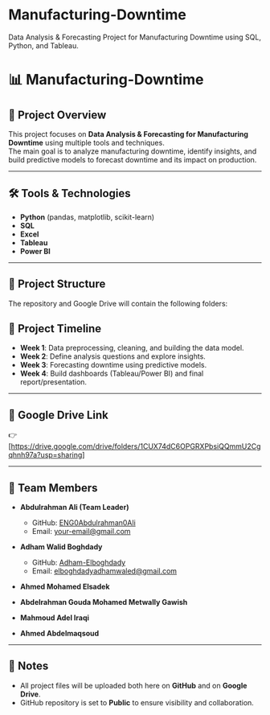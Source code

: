 # Manufacturing-Downtime
Data Analysis &amp; Forecasting Project for Manufacturing Downtime using SQL, Python, and Tableau.
# 📊 Manufacturing-Downtime

## 📌 Project Overview
This project focuses on **Data Analysis & Forecasting for Manufacturing Downtime** using multiple tools and techniques.  
The main goal is to analyze manufacturing downtime, identify insights, and build predictive models to forecast downtime and its impact on production.  

---

## 🛠 Tools & Technologies
- **Python** (pandas, matplotlib, scikit-learn)  
- **SQL**  
- **Excel**  
- **Tableau**  
- **Power BI**  

---

## 📂 Project Structure
The repository and Google Drive will contain the following folders:

## 📅 Project Timeline
- **Week 1**: Data preprocessing, cleaning, and building the data model.  
- **Week 2**: Define analysis questions and explore insights.  
- **Week 3**: Forecasting downtime using predictive models.  
- **Week 4**: Build dashboards (Tableau/Power BI) and final report/presentation.  

---

## 🔗 Google Drive Link
👉 [https://drive.google.com/drive/folders/1CUX74dC6OPGRXPbsiQQmmU2Cgqhnh97a?usp=sharing]  

---

## 👥 Team Members
- **Abdulrahman Ali (Team Leader)**  
  - GitHub: [ENG0Abdulrahman0Ali](https://github.com/ENG0Abdulrahman0Ali)  
  - Email: your-email@gmail.com  

- **Adham Walid Boghdady**  
  - GitHub: [Adham-Elboghdady](https://github.com/Adham-Elboghdady)  
  - Email: elboghdadyadhamwaled@gmail.com  

- **Ahmed Mohamed Elsadek**  

- **Abdelrahman Gouda Mohamed Metwally Gawish**  

- **Mahmoud Adel Iraqi**  

- **Ahmed Abdelmaqsoud**  

---

## 📌 Notes
- All project files will be uploaded both here on **GitHub** and on **Google Drive**.  
- GitHub repository is set to **Public** to ensure visibility and collaboration.  
